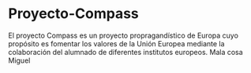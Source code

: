 # Proyecto-Compass
El proyecto Compass es un proyecto propragandístico de Europa cuyo propósito es fomentar los valores de la Unión Europea mediante la colaboración del alumnado de diferentes institutos europeos. Mala cosa
Miguel
